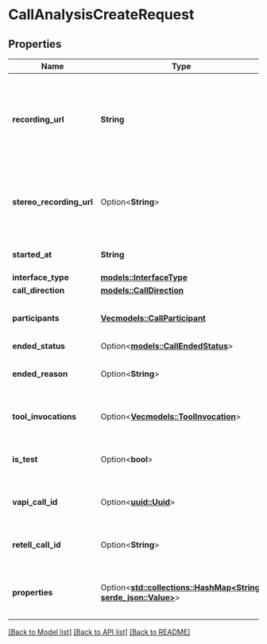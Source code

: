 # CallAnalysisCreateRequest

## Properties

Name | Type | Description | Notes
------------ | ------------- | ------------- | -------------
**recording_url** | **String** | Publicly accessible URL of the call recording file (WAV or MP3 format). Can be a signed URL with appropriate expiration. | 
**stereo_recording_url** | Option<**String**> | Optional URL of stereo recording in WAV format for enhanced audio analysis and playback experience | [optional]
**started_at** | **String** | ISO 8601 timestamp when the call started | 
**interface_type** | [**models::InterfaceType**](InterfaceType.md) |  | 
**call_direction** | [**models::CallDirection**](CallDirection.md) |  | 
**participants** | [**Vec<models::CallParticipant>**](CallParticipant.md) | Exactly two participants: one agent and one customer | 
**ended_status** | Option<[**models::CallEndedStatus**](CallEndedStatus.md)> |  | [optional]
**ended_reason** | Option<**String**> | Additional context about why the call ended | [optional]
**tool_invocations** | Option<[**Vec<models::ToolInvocation>**](ToolInvocation.md)> | List of tools/functions invoked during the call | [optional]
**is_test** | Option<**bool**> | Mark this as a test call for development/QA purposes | [optional][default to false]
**vapi_call_id** | Option<[**uuid::Uuid**](uuid::Uuid.md)> | Original VAPI call ID if importing from VAPI platform | [optional]
**retell_call_id** | Option<**String**> | Original Retell call ID if importing from Retell platform | [optional]
**properties** | Option<[**std::collections::HashMap<String, serde_json::Value>**](serde_json::Value.md)> | Custom metadata properties for filtering and categorization | [optional]

[[Back to Model list]](../README.md#documentation-for-models) [[Back to API list]](../README.md#documentation-for-api-endpoints) [[Back to README]](../README.md)


